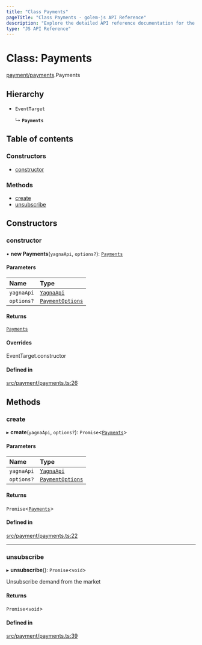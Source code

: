 ```yaml
---
title: "Class Payments"
pageTitle: "Class Payments - golem-js API Reference"
description: "Explore the detailed API reference documentation for the Class Payments within the golem-js SDK for the Golem Network."
type: "JS API Reference"
---
```

# Class: Payments

[payment/payments](../modules/payment_payments).Payments

## Hierarchy

- `EventTarget`

  ↳ **`Payments`**

## Table of contents

### Constructors

- [constructor](payment_payments.Payments#constructor)

### Methods

- [create](payment_payments.Payments#create)
- [unsubscribe](payment_payments.Payments#unsubscribe)

## Constructors

### constructor

• **new Payments**(`yagnaApi`, `options?`): [`Payments`](payment_payments.Payments)

#### Parameters

| Name | Type |
| :------ | :------ |
| `yagnaApi` | [`YagnaApi`](../modules/utils_yagna_yagna#yagnaapi) |
| `options?` | [`PaymentOptions`](../interfaces/payment_payments.PaymentOptions) |

#### Returns

[`Payments`](payment_payments.Payments)

#### Overrides

EventTarget.constructor

#### Defined in

[src/payment/payments.ts:26](https://github.com/golemfactory/golem-js/blob/627e370/src/payment/payments.ts#L26)

## Methods

### create

▸ **create**(`yagnaApi`, `options?`): `Promise`\<[`Payments`](payment_payments.Payments)\>

#### Parameters

| Name | Type |
| :------ | :------ |
| `yagnaApi` | [`YagnaApi`](../modules/utils_yagna_yagna#yagnaapi) |
| `options?` | [`PaymentOptions`](../interfaces/payment_payments.PaymentOptions) |

#### Returns

`Promise`\<[`Payments`](payment_payments.Payments)\>

#### Defined in

[src/payment/payments.ts:22](https://github.com/golemfactory/golem-js/blob/627e370/src/payment/payments.ts#L22)

___

### unsubscribe

▸ **unsubscribe**(): `Promise`\<`void`\>

Unsubscribe demand from the market

#### Returns

`Promise`\<`void`\>

#### Defined in

[src/payment/payments.ts:39](https://github.com/golemfactory/golem-js/blob/627e370/src/payment/payments.ts#L39)
